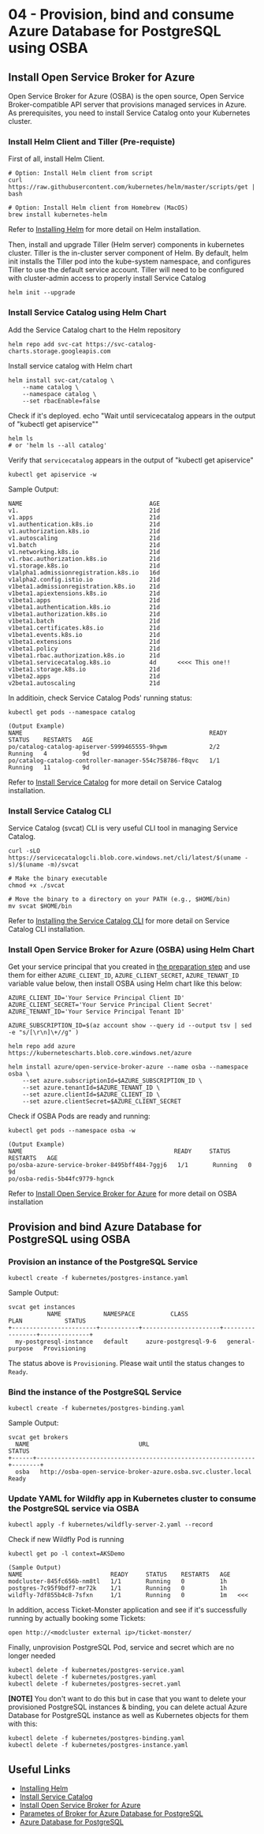 #  04 - Provision, bind and consume Azure Database for PostgreSQL using OSBA

## Install Open Service Broker for Azure

Open Service Broker for Azure (OSBA) is the open source, Open Service Broker-compatible API server that provisions managed services in Azure. As prerequisites, you need to install Service Catalog onto your Kubernetes cluster.

### Install Helm Client and Tiller (Pre-requiste)

First of all, install Helm Client. 

```
# Option: Install Helm client from script
curl https://raw.githubusercontent.com/kubernetes/helm/master/scripts/get | bash

# Option: Install Helm client from Homebrew (MacOS)
brew install kubernetes-helm
```
Refer to [Installing Helm](https://docs.helm.sh/using_helm/#installing-helm) for more detail on Helm installation.


Then, install and upgrade Tiller (Helm server) components in kubernetes cluster. Tiller is the in-cluster server component of Helm. By default, helm init installs the Tiller pod into the kube-system namespace, and configures Tiller to use the default service account. Tiller will need to be configured with cluster-admin access to properly install Service Catalog

```
helm init --upgrade
```

### Install Service Catalog using Helm Chart

Add the Service Catalog chart to the Helm repository
```
helm repo add svc-cat https://svc-catalog-charts.storage.googleapis.com
```

Install service catalog with Helm chart
```
helm install svc-cat/catalog \
    --name catalog \
    --namespace catalog \
    --set rbacEnable=false
```

Check if it's deployed.
echo "Wait until servicecatalog appears in the output of \"kubectl get apiservice\""
```
helm ls  
# or 'helm ls --all catalog'
```
Verify that `servicecatalog` appears in the output of "kubectl get apiservice"
```
kubectl get apiservice -w
```
Sample Output:

```
NAME                                    AGE
v1.                                     21d
v1.apps                                 21d
v1.authentication.k8s.io                21d
v1.authorization.k8s.io                 21d
v1.autoscaling                          21d
v1.batch                                21d
v1.networking.k8s.io                    21d
v1.rbac.authorization.k8s.io            21d
v1.storage.k8s.io                       21d
v1alpha1.admissionregistration.k8s.io   16d
v1alpha2.config.istio.io                21d
v1beta1.admissionregistration.k8s.io    21d
v1beta1.apiextensions.k8s.io            21d
v1beta1.apps                            21d
v1beta1.authentication.k8s.io           21d
v1beta1.authorization.k8s.io            21d
v1beta1.batch                           21d
v1beta1.certificates.k8s.io             21d
v1beta1.events.k8s.io                   21d
v1beta1.extensions                      21d
v1beta1.policy                          21d
v1beta1.rbac.authorization.k8s.io       21d
v1beta1.servicecatalog.k8s.io           4d      <<<< This one!!
v1beta1.storage.k8s.io                  21d
v1beta2.apps                            21d
v2beta1.autoscaling                     21d
```

In additioin, check Service Catalog Pods' running status:
```
kubectl get pods --namespace catalog

(Output Example)
NAME                                                     READY     STATUS    RESTARTS   AGE
po/catalog-catalog-apiserver-5999465555-9hgwm            2/2       Running   4          9d
po/catalog-catalog-controller-manager-554c758786-f8qvc   1/1       Running   11         9d
```

Refer to [Install Service Catalog](https://docs.microsoft.com/en-us/azure/aks/integrate-azure#install-service-catalog) for more detail on Service Catalog installation.

### Install Service Catalog CLI

Service Catalog (svcat) CLI is very useful CLI tool in managing Service Catalog. 

```
curl -sLO https://servicecatalogcli.blob.core.windows.net/cli/latest/$(uname -s)/$(uname -m)/svcat

# Make the binary executable
chmod +x ./svcat

# Move the binary to a directory on your PATH (e.g., $HOME/bin)
mv svcat $HOME/bin
```

Refer to [Installing the Service Catalog CLI](https://github.com/kubernetes-incubator/service-catalog/blob/master/docs/install.md#installing-the-service-catalog-cli) for more detail on Service Catalog CLI installation.

### Install Open Service Broker for Azure (OSBA) using Helm Chart

Get your service principal that you created in [the preparation step](00-preparations.md) and use them for either `AZURE_CLIENT_ID`, `AZURE_CLIENT_SECRET`, `AZURE_TENANT_ID` variable value below, then install OSBA using Helm chart like this below:

```
AZURE_CLIENT_ID='Your Service Principal Client ID'
AZURE_CLIENT_SECRET='Your Service Principal Client Secret'
AZURE_TENANT_ID='Your Service Principal Tenant ID'

AZURE_SUBSCRIPTION_ID=$(az account show --query id --output tsv | sed -e "s/[\r\n]\+//g" )

helm repo add azure https://kubernetescharts.blob.core.windows.net/azure

helm install azure/open-service-broker-azure --name osba --namespace osba \
    --set azure.subscriptionId=$AZURE_SUBSCRIPTION_ID \
    --set azure.tenantId=$AZURE_TENANT_ID \
    --set azure.clientId=$AZURE_CLIENT_ID \
    --set azure.clientSecret=$AZURE_CLIENT_SECRET
```

Check if OSBA Pods are ready and running:
```
kubectl get pods --namespace osba -w

(Output Example)
NAME                                           READY     STATUS    RESTARTS   AGE
po/osba-azure-service-broker-8495bff484-7ggj6   1/1       Running   0          9d
po/osba-redis-5b44fc9779-hgnck
```


Refer to [Install Open Service Broker for Azure](https://docs.microsoft.com/en-us/azure/aks/integrate-azure#install-open-service-broker-for-azure) for more detail on OSBA installation


## Provision and bind Azure Database for PostgreSQL using OSBA

### Provision an instance of the PostgreSQL Service

```
kubectl create -f kubernetes/postgres-instance.yaml
```
Sample Output:
```
svcat get instances
           NAME            NAMESPACE          CLASS                PLAN            STATUS
+------------------------+-----------+----------------------+-----------------+--------------+
  my-postgresql-instance   default     azure-postgresql-9-6   general-purpose   Provisioning 
```

The status above is `Provisioning`. Please wait until the status changes to `Ready`.

### Bind the instance of the PostgreSQL Service

```
kubectl create -f kubernetes/postgres-binding.yaml
```
Sample Output:

```
svcat get brokers
  NAME                               URL                                STATUS
+------+--------------------------------------------------------------+--------+
  osba   http://osba-open-service-broker-azure.osba.svc.cluster.local   Ready
```

### Update YAML for Wildfly app in  Kubernetes cluster to consume the PostgreSQL service via OSBA
```
kubectl apply -f kubernetes/wildfly-server-2.yaml --record
```

Check if new Wildfly Pod is running
```
kubectl get po -l context=AKSDemo

(Sample Output)
NAME                         READY     STATUS    RESTARTS   AGE
modcluster-845fc656b-nm8tl   1/1       Running   0          1h
postgres-7c95f9bdf7-mr72k    1/1       Running   0          1h
wildfly-7df855b4c8-7sfxn     1/1       Running   0          1m   <<<
```

In addition, access Ticket-Monster application and see if it's successfully running by actually booking some Tickets:
```
open http://<modcluster external ip>/ticket-monster/
```

Finally, unprovision PostgreSQL Pod, service and secret which are no longer needed
```
kubectl delete -f kubernetes/postgres-service.yaml
kubectl delete -f kubernetes/postgres.yaml
kubectl delete -f kubernetes/postgres-secret.yaml
```

**[NOTE]**
You don't want to do this but in case that you want to delete your provisioned PostgreSQL instances & binding, you can delete actual Azure Database for PostgreSQL instance as well as Kubernetes objects for them with this: 
```
kubectl delete -f kubernetes/postgres-binding.yaml
kubectl delete -f kubernetes/postgres-instance.yaml
```

## Useful Links
- [Installing Helm](https://docs.helm.sh/using_helm/#installing-helm)
- [Install Service Catalog](https://docs.microsoft.com/en-us/azure/aks/integrate-azure#install-service-catalog)
- [Install Open Service Broker for Azure](https://docs.microsoft.com/en-us/azure/aks/integrate-azure#install-open-service-broker-for-azure)
- [Parametes of Broker for Azure Database for PostgreSQL](https://github.com/Azure/open-service-broker-azure/blob/master/docs/modules/postgresql.md)
- [Azure Database for PostgreSQL](https://azure.microsoft.com/en-us/services/postgresql/)
